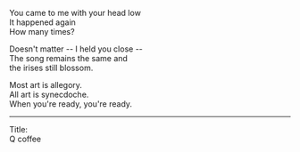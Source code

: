 You came to me with your head low\
It happened again\
How many times?

Doesn't matter -- I held you close --\
The song remains the same and\
the irises still blossom.

Most art is allegory.\
All art is synecdoche.\
When you're ready, you're ready.

-----

Title:\
Q coffee